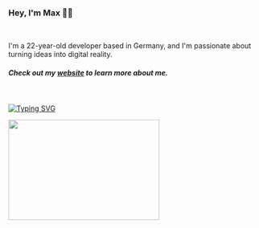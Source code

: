 
### Hey, I'm Max 👋🏼
<br/>

I'm a 22-year-old developer based in Germany, and I'm passionate about turning ideas into digital reality.
##### Check out my <a href="https://maxportfoliosite.netlify.app/" target="_blank">website</a> to learn more about me.
<br/>
<p align="left">
<a href="https://github.com/maxitech">
    <img src="https://readme-typing-svg.demolab.com?font=Georgia&size=18&duration=4000&pause=100&multiline=true&width=500&height=80&lines=print%28%22Software+Developer%22%29;console.log%28%22Building+the+Future,+One+Line+at+a+Time%22%29&pause=1500" alt="Typing SVG" />
</a>
</p>

<img src="https://github.com/karuzoXam/karuzoXam/assets/60605508/57327d16-820c-4a01-9098-152a62c74eb1" width="300px" height="200px" />

